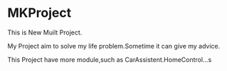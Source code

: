 # MKProject
This is New Muilt Project.

My Project aim to solve my life problem.Sometime it can give my advice.

This Project have more module,such as CarAssistent.HomeControl...s


